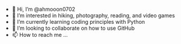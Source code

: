 - 👋 Hi, I’m @ahmooon0702
- 👀 I’m interested in hiking, photography, reading, and video games
- 🌱 I’m currently learning coding principles with Python
- 💞️ I’m looking to collaborate on how to use GitHub
- 📫 How to reach me ...

<!---
ahmooon0702/ahmooon0702 is a ✨ special ✨ repository because its `README.md` (this file) appears on your GitHub profile.
You can click the Preview link to take a look at your changes.
--->
